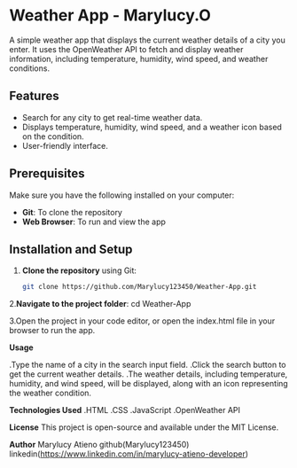 # Weather App - Marylucy.O

A simple weather app that displays the current weather details of a city you enter. It uses the OpenWeather API to fetch and display weather information, including temperature, humidity, wind speed, and weather conditions.

## Features
- Search for any city to get real-time weather data.
- Displays temperature, humidity, wind speed, and a weather icon based on the condition.
- User-friendly interface.

## Prerequisites
Make sure you have the following installed on your computer:
- **Git**: To clone the repository
- **Web Browser**: To run and view the app

## Installation and Setup
1. **Clone the repository** using Git:
   ```bash
   git clone https://github.com/Marylucy123450/Weather-App.git

2.**Navigate to the project folder**:
   cd Weather-App

3.Open the project in your code editor, or open the index.html file in your browser to run the app.

**Usage**

.Type the name of a city in the search input field.
.Click the search button to get the current weather details.
.The weather details, including temperature, humidity, and wind speed, will be displayed, along with an icon representing the weather condition.

**Technologies Used**
.HTML
.CSS
.JavaScript
.OpenWeather API

**License**
This project is open-source and available under the MIT License.

**Author**
Marylucy Atieno
github(Marylucy123450)
linkedin(https://www.linkedin.com/in/marylucy-atieno-developer)